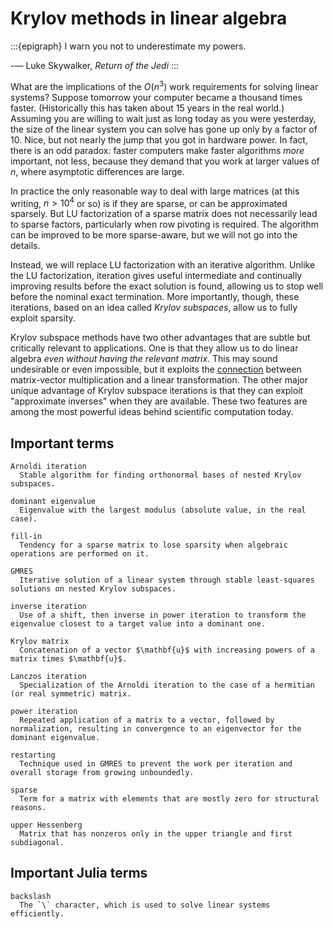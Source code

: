 # Krylov methods in linear algebra

:::{epigraph}
I warn you not to underestimate my powers.

-— Luke Skywalker, *Return of the Jedi* 
:::

What are the implications of the $O(n^3)$ work requirements for solving linear systems? Suppose tomorrow your computer became a thousand times faster. (Historically this has taken about 15 years in the real world.) Assuming you are willing to wait just as long today as you were yesterday, the size of the linear system you can solve has gone up only by a factor of 10. Nice, but not nearly the jump that you got in hardware power. In fact, there is an odd paradox: faster computers make faster algorithms *more* important, not less, because they demand that you work at larger values of $n$, where asymptotic differences are large.

In practice the only reasonable way to deal with large matrices (at this writing, $n>10^4$ or so) is if they are sparse, or can be approximated sparsely. But LU factorization of a sparse matrix does not necessarily lead to sparse factors, particularly when row pivoting is required. The algorithm can be improved to be more sparse-aware, but we will not go into the details.

Instead, we will replace LU factorization with an iterative algorithm. Unlike the LU factorization, iteration gives useful intermediate and continually improving results before the exact solution is found, allowing us to stop well before the nominal exact termination. More importantly, though, these iterations, based on an idea called *Krylov subspaces*, allow us to fully exploit sparsity.

Krylov subspace methods have two other advantages that are subtle but critically relevant to applications. One is that they allow us to do linear algebra *even without having the relevant matrix*. This may sound undesirable or even impossible, but it exploits the [connection](matrixfree.md) between matrix-vector multiplication and a linear transformation. The other major unique advantage of Krylov subspace iterations is that they can exploit "approximate inverses" when they are available. These two features are among the most powerful ideas behind scientific computation today.

## Important terms

```{glossary}
Arnoldi iteration
  Stable algorithm for finding orthonormal bases of nested Krylov subspaces.

dominant eigenvalue
  Eigenvalue with the largest modulus (absolute value, in the real case).

fill-in
  Tendency for a sparse matrix to lose sparsity when algebraic operations are performed on it.

GMRES
  Iterative solution of a linear system through stable least-squares solutions on nested Krylov subspaces.

inverse iteration
  Use of a shift, then inverse in power iteration to transform the eigenvalue closest to a target value into a dominant one. 

Krylov matrix
  Concatenation of a vector $\mathbf{u}$ with increasing powers of a matrix times $\mathbf{u}$.

Lanczos iteration
  Specialization of the Arnoldi iteration to the case of a hermitian (or real symmetric) matrix.

power iteration
  Repeated application of a matrix to a vector, followed by normalization, resulting in convergence to an eigenvector for the dominant eigenvalue.

restarting
  Technique used in GMRES to prevent the work per iteration and overall storage from growing unboundedly.

sparse
  Term for a matrix with elements that are mostly zero for structural reasons.

upper Hessenberg
  Matrix that has nonzeros only in the upper triangle and first subdiagonal.

```

## Important Julia terms

```{glossary}
backslash
  The `\` character, which is used to solve linear systems efficiently.

```
